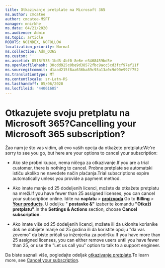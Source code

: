 ```yaml
---
title: Otkazivanje pretplate na Microsoft 365
ms.author: cmcatee
author: cmcatee-MSFT
manager: mnirkhe
ms.date: 04/21/2020
ms.audience: Admin
ms.topic: article
ROBOTS: NOINDEX, NOFOLLOW
localization_priority: Normal
ms.collection: Adm_O365
ms.custom: ''
ms.assetid: 8518f535-1bd3-4bf0-8e6e-e3468459bd5e
ms.openlocfilehash: 30cdd925c0be9d38572fbc9acc5cd3fcf97ef11f
ms.sourcegitcommit: d1aad215f8aa636ba89c93a13a0c9d90e997f752
ms.translationtype: MT
ms.contentlocale: sr-Latn-RS
ms.lasthandoff: 05/06/2020
ms.locfileid: "44061685"
---
```

# <a name="cancelling-your-microsoft-365-subscription"></a><span data-ttu-id="6f65d-102">Otkazujete svoju pretplatu na Microsoft 365?</span><span class="sxs-lookup"><span data-stu-id="6f65d-102">Cancelling your Microsoft 365 subscription?</span></span>

<span data-ttu-id="6f65d-103">Žao nam je što vas vidim, ali evo vaših opcija da otkažete pretplatu:</span><span class="sxs-lookup"><span data-stu-id="6f65d-103">We're sorry to see you go, but here are your options to cancel your subscription:</span></span>
  
- <span data-ttu-id="6f65d-104">Ako ste probni kupac, nema ničega za otkazivanje.</span><span class="sxs-lookup"><span data-stu-id="6f65d-104">If you are a trial customer, there is nothing to cancel.</span></span> <span data-ttu-id="6f65d-105">Probne pretplate se automatski ističu ukoliko ne navedete način plaćanja.</span><span class="sxs-lookup"><span data-stu-id="6f65d-105">Trial subscriptions expire automatically unless you provide a payment method.</span></span>

- <span data-ttu-id="6f65d-106">Ako imate manje od 25 dodeljenih licenci, možete da otkažete pretplatu na mreži.</span><span class="sxs-lookup"><span data-stu-id="6f65d-106">If you have fewer than 25 assigned licenses, you can cancel your subscription online.</span></span> <span data-ttu-id="6f65d-107">Idite na **naplatu** \> **[proizvoda](https://go.microsoft.com/fwlink/p/?linkid=842054)**.</span><span class="sxs-lookup"><span data-stu-id="6f65d-107">Go to **Billing** \> **[Your products](https://go.microsoft.com/fwlink/p/?linkid=842054)**.</span></span> <span data-ttu-id="6f65d-108">U odeljku " **postavke &"** izaberite komandu **"Otkaži pretplatu"**.</span><span class="sxs-lookup"><span data-stu-id="6f65d-108">In the **Settings & Actions** section, choose **Cancel subscription**.</span></span>

- <span data-ttu-id="6f65d-109">Ako imate više od 25 dodeljenih licenci, možete ili da uklonite korisnike dok ne dobijete manje od 25 godina ili da koristite opciju "da vas zovemo" da biste pričali sa inženjerka za podršku.</span><span class="sxs-lookup"><span data-stu-id="6f65d-109">If you have more than 25 assigned licenses, you can either remove users until you have fewer than 25, or use the "Let us call you" option to talk to a support engineer.</span></span>

<span data-ttu-id="6f65d-110">Da biste saznali više, pogledajte odeljak [otkazivanje pretplate](https://docs.microsoft.com/office365/admin/subscriptions-and-billing/cancel-your-subscription).</span><span class="sxs-lookup"><span data-stu-id="6f65d-110">To learn more, see [Cancel your subscription](https://docs.microsoft.com/office365/admin/subscriptions-and-billing/cancel-your-subscription).</span></span>